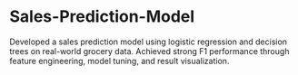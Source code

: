 # Sales-Prediction-Model
Developed a sales prediction model using logistic regression and decision trees on real-world grocery data. Achieved strong F1 performance through feature engineering, model tuning, and result visualization.
